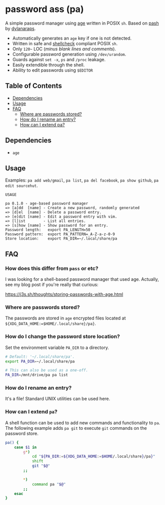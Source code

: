 # password ass (pa)

A simple password manager using [age](https://github.com/FiloSottile/age) written in POSIX `sh`. Based on [pash](https://github.com/dylanaraps/pash) by [dylanaraps](https://github.com/dylanaraps).

- Automatically generates an `age` key if one is not detected.
- Written in safe and [shellcheck](https://www.shellcheck.net/) compliant POSIX `sh`.
- Only `120~` LOC (*minus blank lines and comments*).
- Configurable password generation using `/dev/urandom`.
- Guards against `set -x`, `ps` and `/proc` leakage.
- Easily extendible through the shell.
- Ability to edit passwords using `$EDITOR`

## Table of Contents

<!-- vim-markdown-toc GFM -->

* [Dependencies](#dependencies)
* [Usage](#usage)
* [FAQ](#faq)
    * [Where are passwords stored?](#where-are-passwords-stored)
    * [How do I rename an entry?](#how-do-i-rename-an-entry)
    * [How can I extend pa?](#how-can-i-extend-pa)

<!-- vim-markdown-toc -->

## Dependencies

- `age`

## Usage

Examples: `pa add web/gmail`, `pa list`, `pa del facebook`, `pa show github`, `pa edit sourcehut`.

```
USAGE

pa 0.1.0 - age-based password manager
=> [a]dd  [name] - Create a new password, randomly generated
=> [d]el  [name] - Delete a password entry.
=> [e]dit [name] - Edit a password entry with vim.
=> [l]ist        - List all entries.
=> [s]how [name] - Show password for an entry.
Password length:   export PA_LENGTH=50
Password pattern:  export PA_PATTERN=_A-Z-a-z-0-9
Store location:    export PA_DIR=~/.local/share/pa
```

## FAQ

### How does this differ from `pass` or etc?

I was looking for a shell-based password manager that used age. Actually, see my blog post if you're really that curious:

https://j3s.sh/thoughts/storing-passwords-with-age.html

### Where are passwords stored?

The passwords are stored in `age` encrypted files located at `${XDG_DATA_HOME:=$HOME/.local/share}/pa}`.

### How do I change the password store location?

Set the environment variable `PA_DIR` to a directory.

```sh
# Default: '~/.local/share/pa'.
export PA_DIR=~/.local/share/pa

# This can also be used as a one-off.
PA_DIR=/mnt/drive/pa pa list
```

### How do I rename an entry?

It's a file! Standard UNIX utilities can be used here.



### How can I extend `pa`?

A shell function can be used to add new commands and functionality to `pa`. The following example adds `pa git` to execute `git` commands on the password store.

```sh
pa() {
    case $1 in
        g*)
            cd "${PA_DIR:=${XDG_DATA_HOME:=$HOME/.local/share}/pa}"
            shift
            git "$@"
        ;;

        *)
            command pa "$@"
        ;;
    esac
}
```

